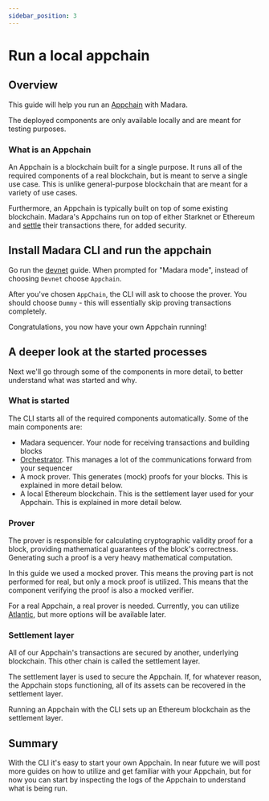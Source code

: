 ```yaml
---
sidebar_position: 3
---
```


# Run a local appchain

## Overview

This guide will help you run an [Appchain](/concepts/appchain) with Madara.

The deployed components are only available locally and are meant for testing purposes.

### What is an Appchain

An Appchain is a blockchain built for a single purpose. It runs all of the required components of a real blockchain, but is meant to serve a single use case. This is unlike general-purpose blockchain that are meant for a variety of use cases.

Furthermore, an Appchain is typically built on top of some existing blockchain. Madara's Appchains run on top of either Starknet or Ethereum and [settle](/concepts/settlement) their transactions there, for added security.

## Install Madara CLI and run the appchain

Go run the [devnet](/quickstart/run_devnet) guide. When prompted for "Madara mode", instead of choosing `Devnet` choose `Appchain`.

After you've chosen `AppChain`, the CLI will ask to choose the prover. You should choose `Dummy` - this will essentially skip proving transactions completely.

Congratulations, you now have your own Appchain running!

## A deeper look at the started processes

Next we'll go through some of the components in more detail, to better understand what was started and why.

### What is started

The CLI starts all of the required components automatically. Some of the main components are:
- Madara sequencer. Your node for receiving transactions and building blocks
- [Orchestrator](/components/orchestrator). This manages a lot of the communications forward from your sequencer
- A mock prover. This generates (mock) proofs for your blocks. This is explained in more detail below.
- A local Ethereum blockchain. This is the settlement layer used for your Appchain. This is explained in more detail below.

### Prover

The prover is responsible for calculating cryptographic validity proof for a block, providing mathematical guarantees of the block's correctness. Generating such a proof is a very heavy mathematical computation.

In this guide we used a mocked prover. This means the proving part is not performed for real, but only a mock proof is utilized. This means that the component verifying the proof is also a mocked verifier.

For a real Appchain, a real prover is needed. Currently, you can utilize [Atlantic](https://atlanticprover.com/), but more options will be available later.

### Settlement layer

All of our Appchain's transactions are secured by another, underlying blockchain. This other chain is called the settlement layer.

The settlement layer is used to secure the Appchain. If, for whatever reason, the Appchain stops functioning, all of its assets can be recovered in the settlement layer.

Running an Appchain with the CLI sets up an Ethereum blockchain as the settlement layer.

## Summary

With the CLI it's easy to start your own Appchain. In near future we will post more guides on how to utilize and get familiar with your Appchain, but for now you can start by inspecting the logs of the Appchain to understand what is being run.



